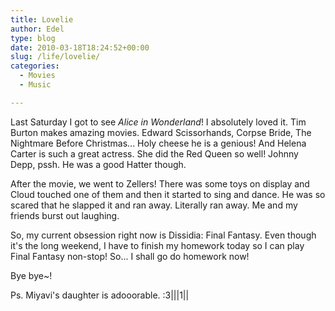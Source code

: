 ```yaml
---
title: Lovelie
author: Edel
type: blog
date: 2010-03-18T18:24:52+00:00
slug: /life/lovelie/
categories:
  - Movies
  - Music

---
```

Last Saturday I got to see _Alice in Wonderland_! I absolutely loved it. Tim Burton makes amazing movies. Edward Scissorhands, Corpse Bride, The Nightmare Before Christmas... Holy cheese he is a genious! And Helena Carter is such a great actress. She did the Red Queen so well! Johnny Depp, pssh. He was a good Hatter though.

After the movie, we went to Zellers! There was some toys on display and Cloud touched one of them and then it started to sing and dance. He was so scared that he slapped it and ran away. Literally ran away. Me and my friends burst out laughing.

So, my current obsession right now is Dissidia: Final Fantasy. Even though it's the long weekend, I have to finish my homework today so I can play Final Fantasy non-stop! So... I shall go do homework now!

Bye bye~!

Ps. Miyavi's daughter is adooorable. :3|||1||


